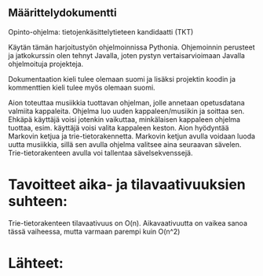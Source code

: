 ## Määrittelydokumentti

Opinto-ohjelma: tietojenkäsittelytieteen kandidaatti (TKT)


Käytän tämän harjoitustyön ohjelmoinnissa Pythonia. Ohjemoinnin perusteet ja jatkokurssin olen tehnyt Javalla, 
joten pystyn vertaisarvioimaan Javalla ohjelmoituja projekteja. 

Dokumentaation kieli tulee olemaan suomi ja lisäksi projektin koodin ja kommenttien kieli tulee myös olemaan suomi.



Aion toteuttaa musiikkia tuottavan ohjelman, jolle annetaan opetusdatana valmiita kappaleita. 
Ohjelma luo uuden kappaleen/musiikin ja soittaa sen. Ehkäpä käyttäjä voisi jotenkin vaikuttaa, minkälaisen kappaleen ohjelma tuottaa, 
esim. käyttäjä voisi valita kappaleen keston.
Aion hyödyntää Markovin ketjua ja trie-tietorakennetta. Markovin ketjun avulla voidaan luoda uutta musiikkia, sillä sen avulla ohjelma valitsee aina seuraavan sävelen. Trie-tietorakenteen avulla voi tallentaa sävelsekvenssejä.


# Tavoitteet aika- ja tilavaativuuksien suhteen:

Trie-tietorakenteen tilavaativuus on O(n). Aikavaativuutta on vaikea sanoa tässä vaiheessa, mutta varmaan parempi kuin O(n^2)


# Lähteet:
